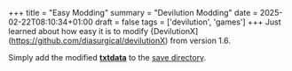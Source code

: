+++
title = "Easy Modding"
summary = "Devilution Modding"
date = 2025-02-22T08:10:34+01:00
draft = false
tags = ['devilution', 'games']
+++
Just learned about how easy it is to modify {DevilutionX](https://github.com/diasurgical/devilutionX) from version 1.6.

Simply add the modified [**txtdata**](https://github.com/diasurgical/devilutionX/tree/master/assets/txtdata) to the [save directory](https://github.com/diasurgical/devilutionX/blob/master/docs/installing.md).

